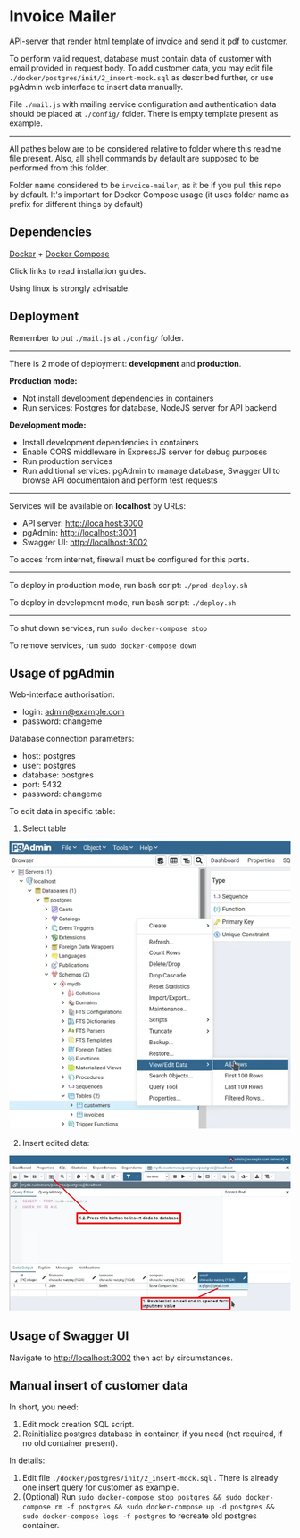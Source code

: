 # Invoice Mailer

API-server that render html template of invoice and send it pdf to customer.

To perform valid request, database must contain data of customer with email provided in request body. To add customer data, you may edit file `./docker/postgres/init/2_insert-mock.sql` as described further, or use pgAdmin web interface to insert data manually.

File `./mail.js` with mailing service configuration and authentication data should be placed at `./config/` folder. There is empty template present as example.

----

All pathes below are to be considered relative to folder where this readme file present.
Also, all shell commands by default are supposed to be performed from this folder.

Folder name considered to be `invoice-mailer`, as it be if you pull this repo by default. It's important for Docker Compose usage (it uses folder name as prefix for different things by default)

## Dependencies

[Docker](https://docs.docker.com/get-docker/) + [Docker Compose](https://docs.docker.com/compose/install/)

Click links to read installation guides.

Using linux is strongly advisable.

## Deployment

Remember to put `./mail.js` at `./config/` folder.

----

There is 2 mode of deployment: **development** and **production**.

**Production mode:**

- Not install development dependencies in containers
- Run services: Postgres for database, NodeJS server for API backend

**Development mode:**

- Install development dependencies in containers
- Enable CORS middleware in ExpressJS server for debug purposes
- Run production services
- Run additional services: pgAdmin to manage database, Swagger UI to browse API documentaion and perform test requests

----

Services will be available on **localhost** by URLs:

- API server: <http://localhost:3000>
- pgAdmin: <http://localhost:3001>
- Swagger UI: <http://localhost:3002>

To acces from internet, firewall must be configured for this ports.

----

To deploy in production mode, run bash script: `./prod-deploy.sh`

To deploy in development mode, run bash script: `./deploy.sh`

----

To shut down services, run `sudo docker-compose stop`

To remove services, run `sudo docker-compose down`

## Usage of pgAdmin

Web-interface authorisation:

- login: admin@example.com
- password: changeme

Database connection parameters:

- host: postgres
- user: postgres
- database: postgres
- port: 5432
- password: changeme

To edit data in specific table:

1. Select table

![Select table](docs/media/pgadmin-table-select.webp)

2. Insert edited data:

![Edit data in db](docs/media/pgadmin-table-edit.webp)

## Usage of Swagger UI

Navigate to <http://localhost:3002> then act by circumstances.

## Manual insert of customer data

In short, you need:

1. Edit mock creation SQL script.
2. Reinitialize postgres database in container, if you need (not required, if no old container present).

In details:

1. Edit file `./docker/postgres/init/2_insert-mock.sql` . There is already one insert query for customer as example.
2. (Optional) Run `sudo docker-compose stop postgres && sudo docker-compose rm -f postgres && sudo docker-compose up -d postgres && sudo docker-compose logs -f postgres` to recreate old postgres container.
